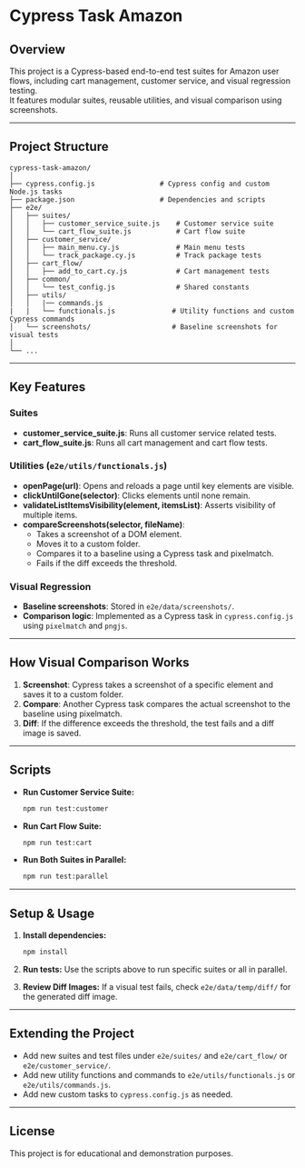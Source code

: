 # Cypress Task Amazon

## Overview

This project is a Cypress-based end-to-end test suites for Amazon user flows, including cart management, customer service, and visual regression testing.  
It features modular suites, reusable utilities, and visual comparison using screenshots.

---

## Project Structure

```
cypress-task-amazon/
│
├── cypress.config.js                # Cypress config and custom Node.js tasks
├── package.json                     # Dependencies and scripts
├── e2e/
│   ├── suites/
│   │   ├── customer_service_suite.js    # Customer service suite
│   │   └── cart_flow_suite.js           # Cart flow suite
│   ├── customer_service/
│   │   ├── main_menu.cy.js              # Main menu tests
│   │   └── track_package.cy.js          # Track package tests
│   ├── cart_flow/
│   │   ├── add_to_cart.cy.js            # Cart management tests
│   ├── common/
│   │   └── test_config.js               # Shared constants
│   ├── utils/
│   │   |── commands.js
|   |   └── functionals.js              # Utility functions and custom Cypress commands
│   └── screenshots/                    # Baseline screenshots for visual tests
│                
└── ...
```

---

## Key Features

### Suites
- **customer_service_suite.js**: Runs all customer service related tests.
- **cart_flow_suite.js**: Runs all cart management and cart flow tests.

### Utilities (`e2e/utils/functionals.js`)
- **openPage(url)**: Opens and reloads a page until key elements are visible.
- **clickUntilGone(selector)**: Clicks elements until none remain.
- **validateListItemsVisibility(element, itemsList)**: Asserts visibility of multiple items.
- **compareScreenshots(selector, fileName)**:  
  - Takes a screenshot of a DOM element.
  - Moves it to a custom folder.
  - Compares it to a baseline using a Cypress task and pixelmatch.
  - Fails if the diff exceeds the threshold.

### Visual Regression
- **Baseline screenshots**: Stored in `e2e/data/screenshots/`.
- **Comparison logic**: Implemented as a Cypress task in `cypress.config.js` using `pixelmatch` and `pngjs`.

---

## How Visual Comparison Works

1. **Screenshot**: Cypress takes a screenshot of a specific element and saves it to a custom folder.
2. **Compare**: Another Cypress task compares the actual screenshot to the baseline using pixelmatch.
3. **Diff**: If the difference exceeds the threshold, the test fails and a diff image is saved.

---

## Scripts

- **Run Customer Service Suite:**  
  ```bash
  npm run test:customer
  ```
- **Run Cart Flow Suite:**  
  ```bash
  npm run test:cart
  ```
- **Run Both Suites in Parallel:**  
  ```bash
  npm run test:parallel
  ```

---

## Setup & Usage

1. **Install dependencies:**
   ```bash
   npm install
   ```

2. **Run tests:**
   Use the scripts above to run specific suites or all in parallel.

3. **Review Diff Images:**
   If a visual test fails, check `e2e/data/temp/diff/` for the generated diff image.

---

## Extending the Project

- Add new suites and test files under `e2e/suites/` and `e2e/cart_flow/` or `e2e/customer_service/`.
- Add new utility functions and commands to `e2e/utils/functionals.js` or `e2e/utils/commands.js`.
- Add new custom tasks to `cypress.config.js` as needed.

---

## License

This project is for educational and demonstration purposes.

